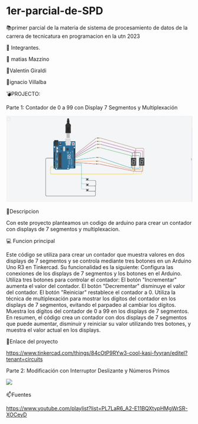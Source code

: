 # 1er-parcial-de-SPD
:books:primer parcial de la materia de sistema de procesamiento de datos de la carrera de tecnicatura en programacion en la utn 2023


:paperclip: Integrantes.




:angel: matias Mazzino

:angel:Valentin Giraldi

:angel:ignacio Villalba


:bomb:PROJECTO: 

Parte 1: Contador de 0 a 99 con Display 7 Segmentos y Multiplexación


![](https://github.com/MatiasMazzino2001/1er-parcial-de-SPD/blob/main/primer%20parcial%20spd%202.jpeg)


:bell:Descripcion


Con este proyecto planteamos un codigo de arduino para crear un contador con displays de 7 segmentos y multiplexacion.


:computer: Funcion principal


Este código se utiliza para crear un contador que muestra valores en dos displays de 7 segmentos y se controla mediante tres botones en un Arduino Uno R3 en Tinkercad. Su funcionalidad es la siguiente:
Configura las conexiones de los displays de 7 segmentos y los botones en el Arduino.
Utiliza tres botones para controlar el contador:
El botón "Incrementar" aumenta el valor del contador.
El botón "Decrementar" disminuye el valor del contador.
El botón "Reiniciar" restablece el contador a 0.
Utiliza la técnica de multiplexación para mostrar los dígitos del contador en los displays de 7 segmentos, evitando el parpadeo al cambiar los dígitos.
Muestra los dígitos del contador de 0 a 99 en los displays de 7 segmentos.
En resumen, el código crea un contador con dos displays de 7 segmentos que puede aumentar, disminuir y reiniciar su valor utilizando tres botones, y muestra el valor actual en los displays.

:satellite:Enlace del proyecto


https://www.tinkercad.com/things/84cOtP9RYw3-cool-kasi-fyyran/editel?tenant=circuits


Parte 2: Modificación con Interruptor Deslizante y Números Primos


![](https://github.com/MatiasMazzino2001/1er-parcial-de-SPD/commit/90a6d5b804718e48844a57466c2b5ebee40ff666)












:mailbox:Fuentes


https://www.youtube.com/playlist?list=PL7LaR6_A2-E11BQXtypHMgWrSR-XOCeyD



